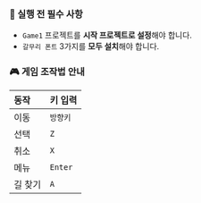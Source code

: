 ### 📌 실행 전 필수 사항

- `Game1` 프로젝트를 **시작 프로젝트로 설정**해야 합니다.
- `갈무리 폰트` 3가지를 **모두 설치**해야 합니다.


### 🎮 게임 조작법 안내

| 동작     | 키 입력           |
|:---------|:------------------|
| 이동     | `방향키`          |
| 선택     | `Z`               |
| 취소     | `X`               |
| 메뉴     | `Enter`           |
| 길 찾기  | `A`               |
